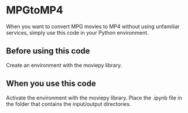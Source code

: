 # MPGtoMP4
When you want to convert MPG movies to MP4 without using unfamiliar services, simply use this code in your Python environment.

## Before using this code
Create an environment with the moviepy library.

## When you use this code
Activate the environment with the moviepy library.
Place the .ipynb file in the folder that contains the input/output directories.

